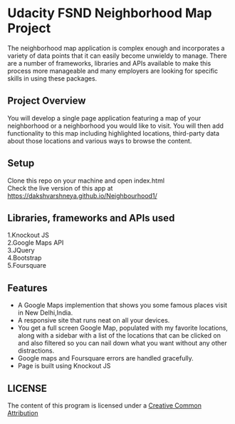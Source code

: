 # Udacity FSND Neighborhood Map Project

The neighborhood map application is complex enough and incorporates a variety of data points that it can easily become unwieldy to manage. There are a number of frameworks, libraries and APIs available to make this process more manageable and many employers are looking for specific skills in using these packages.

## Project Overview

You will develop a single page application featuring a map of your neighborhood or a neighborhood you would like to visit. You will then add functionality to this map including highlighted locations, third-party data about those locations and various ways to browse the content.

## Setup 
Clone this repo on your machine and open index.html <br>
Check the live version of this app at https://dakshvarshneya.github.io/Neighbourhood1/

## Libraries, frameworks and APIs used

1.Knockout JS<br>
2.Google Maps API<br>
3.JQuery<br>
4.Bootstrap<br>
5.Foursquare<br>

## Features
<ul>
<li>A Google Maps implemention that shows you some famous places visit in New Delhi,India.</li>
<li>A responsive site that runs neat on all your devices.</li>
<li>You get a full screen Google Map, populated with my favorite locations, along with a sidebar with a list of the locations that can be clicked on and also filtered so you can nail down what you want without any other distractions.</li>
<li>Google maps and Foursquare errors are handled gracefully.</li>
<li>Page is built using Knockout JS</li>
</ul>

## LICENSE

The content of this program is licensed under a <a href="https://creativecommons.org/licenses/by/2.0/">Creative Common Attribution</a>
